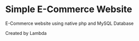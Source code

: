 # Simple E-Commerce Website 
E-Commerce website using native php and MySQL Database 

Created by Lambda